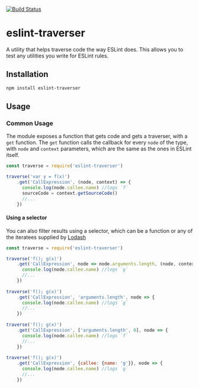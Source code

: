 [![Build Status](https://travis-ci.org/ganimomer/eslint-traverser.svg?branch=master)](https://travis-ci.org/ganimomer/eslint-traverser)


# eslint-traverser
A utility that helps traverse code the way ESLint does.
This allows you to test any utilities you write for ESLint rules.

## Installation
```bash
npm install eslint-traverser
```

## Usage

### Common Usage
The module exposes a function that gets code and gets a traverser, with a `get` function.
The `get` function calls the callback for every `node` of the type, with `node` and `context` parameters,
 which are the same as the ones in ESLint itself. 
```js
const traverse = require('eslint-traverser')

traverse('var y = f(x)')
    .get('CallExpression', (node, context) => {
      console.log(node.callee.name) //logs `f`
      sourceCode = context.getSourceCode()
      //...
    })
```

#### Using a selector
You can also filter results using a selector, which can be a function or any of the iteratees supplied by [Lodash](https://lodash.com)

```js
const traverse = require('eslint-traverser')

traverse('f(); g(x)')
    .get('CallExpression', node => node.arguments.length, (node, context) => {
      console.log(node.callee.name) //logs `g`
      //...
    })
    
traverse('f(); g(x)')
    .get('CallExpression', 'arguments.length', node => {
      console.log(node.callee.name) //logs `g`
      //...
    })
    
traverse('f(); g(x)')
    .get('CallExpression', ['arguments.length', 0], node => {
      console.log(node.callee.name) //logs `f`
      //...
    })
    
traverse('f(); g(x)')
    .get('CallExpression', {callee: {name: 'g'}}, node => {
      console.log(node.callee.name) //logs `g`
      //...
    })    
```